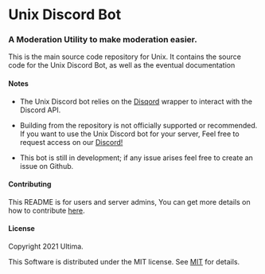 #  Unix Discord Bot
### A Moderation Utility to make moderation easier.
This is the main source code repository for Unix. It contains the source code for the Unix Discord Bot, as well as the eventual documentation


#### Notes
- The Unix Discord bot relies on the [Disqord](https://github.com/Quahu/Disqord) wrapper to interact with the Discord API.
- Building from the repository is not officially supported or recommended. If you want to use the Unix Discord bot for your server, Feel free to request access on our [Discord!](https://discord.gg/6yMXWUWANW)

- This bot is still in development; if any issue arises feel free to create an issue on Github.
#### **Contributing**

This README is for users and server admins, You can get more details on how to contribute [here](https://github.com/n-Ultima/UnixBot/blob/main/.github/CONTRIBUTING.md).



#### **License**

Copyright 2021 Ultima.

This Software is distributed under the MIT license.
See [MIT](https://github.com/n-Ultima/UnixBot/blob/main/LICENSE) for details.


